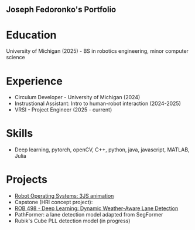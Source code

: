 ## Joseph Fedoronko's Portfolio

# Education
University of Michigan (2025) - BS in robotics engineering, minor computer science

# Experience
- Circulum Developer - University of Michigan (2024)
- Instrustional Assistant: Intro to human-robot interaction (2024-2025)
- VRSI - Project Engineer (2025 - current)

# Skills
- Deep learning, pytorch, openCV, C++, python, java, javascript, MATLAB, Julia

# Projects
- [Robot Operating Systems: 3JS animation](./Dance.mp4.pdf)
- Capstone (HRI concept project):
- [ROB 498 - Deep Learning: Dynamic Weather-Aware Lane Detection](./Deep_Rob___final_report.pdf)
- PathFormer: a lane detection model adapted from SegFormer
- Rubik's Cube PLL detection model (in progress)
